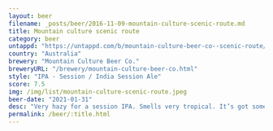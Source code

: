 ```yaml
---
layout: beer
filename: _posts/beer/2016-11-09-mountain-culture-scenic-route.md
title: Mountain culture scenic route
category: beer
untappd: "https://untappd.com/b/mountain-culture-beer-co--scenic-route/3852927"
country: "Australia"
brewery: "Mountain Culture Beer Co."
breweryURL: "/brewery/mountain-culture-beer-co.html"
style: "IPA - Session / India Session Ale"
score: 7.5
img: /img/list/mountain-culture-scenic-route.jpeg
beer-date: "2021-01-31"
desc: "Very hazy for a session IPA. Smells very tropical. It’s got some juicy flavours but also a little harshness in the finish which does diminish towards the end of the glass"
permalink: /beer/:title.html
---
```

